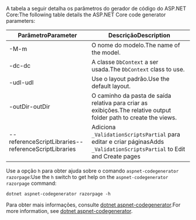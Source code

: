 <a name="codegenerator"></a> <span data-ttu-id="90f59-101">A tabela a seguir detalha os parâmetros do gerador de código do ASP.NET Core:</span><span class="sxs-lookup"><span data-stu-id="90f59-101">The following table details the ASP.NET Core code generator parameters:</span></span>

| <span data-ttu-id="90f59-102">Parâmetro</span><span class="sxs-lookup"><span data-stu-id="90f59-102">Parameter</span></span>               | <span data-ttu-id="90f59-103">Descrição</span><span class="sxs-lookup"><span data-stu-id="90f59-103">Description</span></span>|
| ----------------- | ------------ |
| <span data-ttu-id="90f59-104">-M</span><span class="sxs-lookup"><span data-stu-id="90f59-104">-m</span></span>  | <span data-ttu-id="90f59-105">O nome do modelo.</span><span class="sxs-lookup"><span data-stu-id="90f59-105">The name of the model.</span></span> |
| <span data-ttu-id="90f59-106">-dc</span><span class="sxs-lookup"><span data-stu-id="90f59-106">-dc</span></span>  | <span data-ttu-id="90f59-107">A classe `DbContext` a ser usada.</span><span class="sxs-lookup"><span data-stu-id="90f59-107">The `DbContext` class to use.</span></span> |
| <span data-ttu-id="90f59-108">-udl</span><span class="sxs-lookup"><span data-stu-id="90f59-108">-udl</span></span> | <span data-ttu-id="90f59-109">Use o layout padrão.</span><span class="sxs-lookup"><span data-stu-id="90f59-109">Use the default layout.</span></span> |
| <span data-ttu-id="90f59-110">-outDir</span><span class="sxs-lookup"><span data-stu-id="90f59-110">-outDir</span></span> | <span data-ttu-id="90f59-111">O caminho da pasta de saída relativa para criar as exibições.</span><span class="sxs-lookup"><span data-stu-id="90f59-111">The relative output folder path to create the views.</span></span> |
| <span data-ttu-id="90f59-112">--referenceScriptLibraries</span><span class="sxs-lookup"><span data-stu-id="90f59-112">--referenceScriptLibraries</span></span> | <span data-ttu-id="90f59-113">Adiciona `_ValidationScriptsPartial` para editar e criar páginas</span><span class="sxs-lookup"><span data-stu-id="90f59-113">Adds `_ValidationScriptsPartial` to Edit and Create pages</span></span> |

<span data-ttu-id="90f59-114">Use a opção `h` para obter ajuda sobre o comando `aspnet-codegenerator razorpage`:</span><span class="sxs-lookup"><span data-stu-id="90f59-114">Use the `h` switch to get help on the `aspnet-codegenerator razorpage` command:</span></span>

```dotnetcli
dotnet aspnet-codegenerator razorpage -h
```

<span data-ttu-id="90f59-115">Para obter mais informações, consulte [dotnet aspnet-codegenerator](xref:fundamentals/tools/dotnet-aspnet-codegenerator).</span><span class="sxs-lookup"><span data-stu-id="90f59-115">For more information, see [dotnet aspnet-codegenerator](xref:fundamentals/tools/dotnet-aspnet-codegenerator).</span></span>
